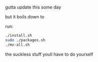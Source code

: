 gutta update this some day

but it boils down to

run:
```sh
./install.sh
sudo ./packages.sh
./mv-all.sh
```

the suckless stuff youll have to do yourself
